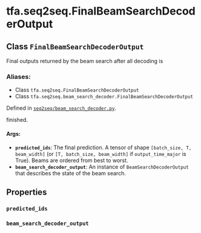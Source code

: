 <div itemscope itemtype="http://developers.google.com/ReferenceObject">
<meta itemprop="name" content="tfa.seq2seq.FinalBeamSearchDecoderOutput" />
<meta itemprop="path" content="Stable" />
<meta itemprop="property" content="predicted_ids"/>
<meta itemprop="property" content="beam_search_decoder_output"/>
</div>

# tfa.seq2seq.FinalBeamSearchDecoderOutput

## Class `FinalBeamSearchDecoderOutput`

Final outputs returned by the beam search after all decoding is



### Aliases:

* Class `tfa.seq2seq.FinalBeamSearchDecoderOutput`
* Class `tfa.seq2seq.beam_search_decoder.FinalBeamSearchDecoderOutput`



Defined in [`seq2seq/beam_search_decoder.py`](https://github.com/tensorflow/addons/tree/0.4-release/tensorflow_addons/seq2seq/beam_search_decoder.py).

<!-- Placeholder for "Used in" -->
finished.

#### Args:


* <b>`predicted_ids`</b>: The final prediction. A tensor of shape
  `[batch_size, T, beam_width]` (or `[T, batch_size, beam_width]` if
  `output_time_major` is True). Beams are ordered from best to worst.
* <b>`beam_search_decoder_output`</b>: An instance of `BeamSearchDecoderOutput` that
  describes the state of the beam search.

## Properties

<h3 id="predicted_ids"><code>predicted_ids</code></h3>




<h3 id="beam_search_decoder_output"><code>beam_search_decoder_output</code></h3>






